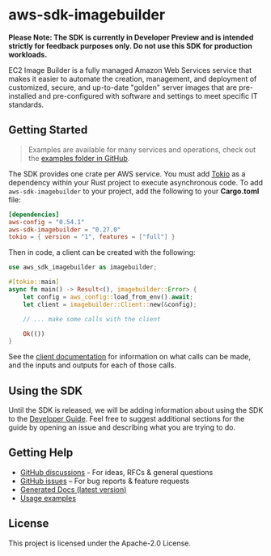 # aws-sdk-imagebuilder

**Please Note: The SDK is currently in Developer Preview and is intended strictly for
feedback purposes only. Do not use this SDK for production workloads.**

EC2 Image Builder is a fully managed Amazon Web Services service that makes it easier to automate the creation, management, and deployment of customized, secure, and up-to-date "golden" server images that are pre-installed and pre-configured with software and settings to meet specific IT standards.

## Getting Started

> Examples are available for many services and operations, check out the
> [examples folder in GitHub](https://github.com/awslabs/aws-sdk-rust/tree/main/examples).

The SDK provides one crate per AWS service. You must add [Tokio](https://crates.io/crates/tokio)
as a dependency within your Rust project to execute asynchronous code. To add `aws-sdk-imagebuilder` to
your project, add the following to your **Cargo.toml** file:

```toml
[dependencies]
aws-config = "0.54.1"
aws-sdk-imagebuilder = "0.27.0"
tokio = { version = "1", features = ["full"] }
```

Then in code, a client can be created with the following:

```rust
use aws_sdk_imagebuilder as imagebuilder;

#[tokio::main]
async fn main() -> Result<(), imagebuilder::Error> {
    let config = aws_config::load_from_env().await;
    let client = imagebuilder::Client::new(&config);

    // ... make some calls with the client

    Ok(())
}
```

See the [client documentation](https://docs.rs/aws-sdk-imagebuilder/latest/aws_sdk_imagebuilder/client/struct.Client.html)
for information on what calls can be made, and the inputs and outputs for each of those calls.

## Using the SDK

Until the SDK is released, we will be adding information about using the SDK to the
[Developer Guide](https://docs.aws.amazon.com/sdk-for-rust/latest/dg/welcome.html). Feel free to suggest
additional sections for the guide by opening an issue and describing what you are trying to do.

## Getting Help

* [GitHub discussions](https://github.com/awslabs/aws-sdk-rust/discussions) - For ideas, RFCs & general questions
* [GitHub issues](https://github.com/awslabs/aws-sdk-rust/issues/new/choose) – For bug reports & feature requests
* [Generated Docs (latest version)](https://awslabs.github.io/aws-sdk-rust/)
* [Usage examples](https://github.com/awslabs/aws-sdk-rust/tree/main/examples)

## License

This project is licensed under the Apache-2.0 License.

